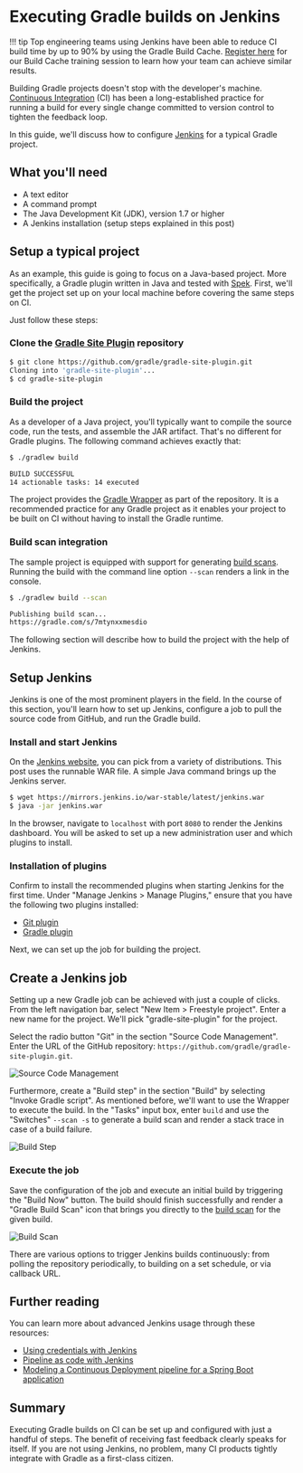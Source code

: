 # Executing Gradle builds on Jenkins

!!! tip
    Top engineering teams using Jenkins have been able to reduce CI build time by up to 90% by using the Gradle Build Cache. [Register here](https://dpeuniversity.gradle.com/app/courses/ec69d0b8-9171-4969-ac3e-82dea16f87b0) for our Build Cache training session to learn how your team can achieve similar results.

Building Gradle projects doesn't stop with the developer's machine. [Continuous Integration](https://en.wikipedia.org/wiki/Continuous_integration) (CI) has been a long-established practice for running a build for every single change committed to version control to tighten the feedback loop.

In this guide, we'll discuss how to configure [Jenkins](https://jenkins.io/) for a typical Gradle project.

## What you'll need

- A text editor
- A command prompt
- The Java Development Kit (JDK), version 1.7 or higher
- A Jenkins installation (setup steps explained in this post)

## Setup a typical project

As an example, this guide is going to focus on a Java-based project. More specifically, a Gradle plugin written in Java and tested with [Spek](https://www.spekframework.org/). First, we'll get the project set up on your local machine before covering the same steps on CI.

Just follow these steps:

### Clone the [Gradle Site Plugin](https://github.com/gradle/gradle-site-plugin) repository

```bash
$ git clone https://github.com/gradle/gradle-site-plugin.git
Cloning into 'gradle-site-plugin'...
$ cd gradle-site-plugin
```

### Build the project

As a developer of a Java project, you'll typically want to compile the source code, run the tests, and assemble the JAR artifact. That's no different for Gradle plugins. The following command achieves exactly that:

```bash
$ ./gradlew build

BUILD SUCCESSFUL
14 actionable tasks: 14 executed
```

The project provides the [Gradle Wrapper](https://docs.gradle.org/current/userguide/gradle_wrapper.html) as part of the repository. It is a recommended practice for any Gradle project as it enables your project to be built on CI without having to install the Gradle runtime.

### Build scan integration

The sample project is equipped with support for generating [build scans](https://scans.gradle.com/). Running the build with the command line option `--scan` renders a link in the console.

```bash
$ ./gradlew build --scan

Publishing build scan...
https://gradle.com/s/7mtynxxmesdio
```

The following section will describe how to build the project with the help of Jenkins.

## Setup Jenkins

Jenkins is one of the most prominent players in the field. In the course of this section, you'll learn how to set up Jenkins, configure a job to pull the source code from GitHub, and run the Gradle build.

### Install and start Jenkins

On the [Jenkins website](https://jenkins.io/download/), you can pick from a variety of distributions. This post uses the runnable WAR file. A simple Java command brings up the Jenkins server.

```bash
$ wget https://mirrors.jenkins.io/war-stable/latest/jenkins.war
$ java -jar jenkins.war
```

In the browser, navigate to `localhost` with port `8080` to render the Jenkins dashboard. You will be asked to set up a new administration user and which plugins to install.

### Installation of plugins

Confirm to install the recommended plugins when starting Jenkins for the first time. Under "Manage Jenkins > Manage Plugins," ensure that you have the following two plugins installed:

- [Git plugin](https://plugins.jenkins.io/git)
- [Gradle plugin](https://plugins.jenkins.io/gradle)

Next, we can set up the job for building the project.

## Create a Jenkins job

Setting up a new Gradle job can be achieved with just a couple of clicks. From the left navigation bar, select "New Item > Freestyle project". Enter a new name for the project. We'll pick "gradle-site-plugin" for the project.

Select the radio button "Git" in the section "Source Code Management". Enter the URL of the GitHub repository: `https://github.com/gradle/gradle-site-plugin.git`.

![Source Code Management](images/jenkins-scm.png)

Furthermore, create a "Build step" in the section "Build" by selecting "Invoke Gradle script". As mentioned before, we'll want to use the Wrapper to execute the build. In the "Tasks" input box, enter `build` and use the "Switches" `--scan -s` to generate a build scan and render a stack trace in case of a build failure.

![Build Step](images/jenkins-build-step.png)

### Execute the job

Save the configuration of the job and execute an initial build by triggering the "Build Now" button. The build should finish successfully and render a "Gradle Build Scan" icon that brings you directly to the [build scan](https://scans.gradle.com) for the given build.

![Build Scan](images/jenkins-build-scan.png)

There are various options to trigger Jenkins builds continuously: from polling the repository periodically, to building on a set schedule, or via callback URL.

## Further reading

You can learn more about advanced Jenkins usage through these resources:

- [Using credentials with Jenkins](https://jenkins.io/doc/book/using/using-credentials/)
- [Pipeline as code with Jenkins](https://jenkins.io/solutions/pipeline/)
- [Modeling a Continuous Deployment pipeline for a Spring Boot application](https://bmuschko.com/blog/jenkins-build-pipeline/)

## Summary

Executing Gradle builds on CI can be set up and configured with just a handful of steps. The benefit of receiving fast feedback clearly speaks for itself. If you are not using Jenkins, no problem, many CI products tightly integrate with Gradle as a first-class citizen.